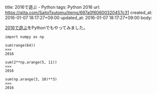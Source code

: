 title: 2016で遊ぶ - Python
tags: Python 2016
url: https://qiita.com/SaitoTsutomu/items/697a0f60600320457c31
created_at: 2016-01-07 18:17:27+09:00
updated_at: 2016-01-07 18:17:27+09:00
body:

[2016で遊ぶ](http://qiita.com/to4iki/items/f6631674dd3678b38d46)をPythonでもやってみました。

```py3:python
import numpy as np

sum(range(64))
>>>
2016

sum(2**np.arange(5, 11))
>>>
2016

sum(np.arange(3, 10)**3)
>>>
2016
```

